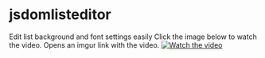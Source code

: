 # jsdomlisteditor
Edit list background and font settings easily
Click the image below to watch the video. Opens an imgur link with the video.
[![Watch the video](https://i.imgur.com/U5Nnyi8.png)](https://imgur.com/J6EnMAl)
